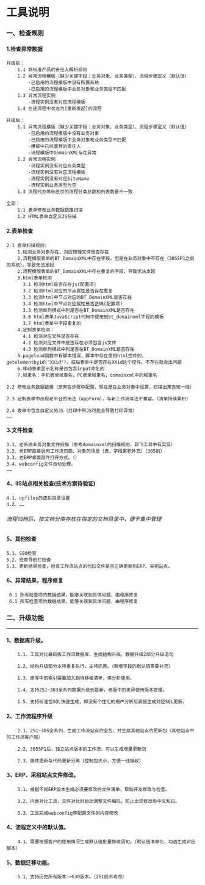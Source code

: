 ﻿# 工具说明

### 一、检查规则

#### 1.检查异常数据
    升级前：
        1.1 非标准产品的责任人解析规则
        1.2 异常流程模版（缺少关键字段：业务对象、业务类型）、流程步骤定义（默认值）
            -已启用的流程模版中没有所属系统
            -已启用的流程模版中业务对象和业务类型不匹配
        1.3 异常流程实例
            -流程实例没有对应流程模板
        1.4 在途流程中状态为[重新发起]的流程        

    升级后：
        1.1 异常流程模版（缺少关键字段：业务对象、业务类型）、流程步骤定义（默认值）
            -已启用的流程模版中没有业务对象
            -已启用的流程模版中业务对象和业务类型不匹配
            -模板中已经废弃的责任人
            -流程模版中DomainXML存在异常
        1.2 异常流程实例
            -流程实例没有对应业务类型
            -流程实例没有对应流程模板
            -流程实例没有对应SiteName
            -流程实例业务类型为空
        1.3 流程代办等标签页的流程分类总数和列表数量不一致

    全部：
        1.1 表单修改业务数据链接扫描
        1.2 HTML表单自定义JS扫描

#### 2.表单检查
    2.1 表单扫描规则: 
        1.检测业务对象存在，对应物理文件是否存在
        2.流程模版表单的BT_DomainXML中存在字段，但是在业务对象中不存在（305SP1之前的系统），导致无法发起
        2.流程模版表单的BT_DomainXML中存在重复的字段，导致无法发起
        3.html表单检测
          3.1 检测html是否存在js(配置项)
          3.2 检测html对应的节点属性是否存在重复
          3.3 检测html中节点对应的BT_DomainXML是否存在
          3.4 检测html中节点对应属性是否正确(配置项)
          3.5 检测单列模式中列是否在BT_DomainXML是否存在
          3.6 html表单JavaScript代码中使用到bt_domainxml字段的模板
          3.7 html表单中字段重复的
        4.定制表单检测：
          4.1 检测对应文件是否存在
          4.2 检测对应文件中是否存在必须包含js文件
          4.3 检测单列模式中列是否在BT_DomainXML是否存在 
        5.pageload函数中有脚本错误，脚本中存在使用html控件的，getelementbyid("XXid")，扫描表单中是否存在XXid这个控件。不存在就会出问题
        6.移动表单显示名称是否包含input命名的      
        7.域重名：手机表单域重名，PC表单域重名，domainxml中的域重名

    2.2 修改业务数据链接（原来在步骤中配置，现在是在业务对象中设置，扫描出来告知一线）

    2.3 定制表单中出现老平台的用法（appForm），与新工作流写法不兼容。（清单持续累积）

    2.4 表单中包含自定义的JS（打印中带JS可能会导致打印异常）
    ……

#### 3.文件检查
    3.1、老系统业务对象文件扫描（参考domainxml的扫描规则，郭飞工具中有实现）
    3.2、老ERP直接调用工作流页面、对象的场景（表、字段累积补充）（305前）
    3.3、老ERP桌面部件打开方式。（）
    3.4、webconfig文件自动处理。
    ……

#### 4、IIS站点相关检查(技术方案待验证)
    4.1、upfiles的虚拟目录设置
    4.2、……
###### 流程归档后，按文档分类存放在指定的文档目录中，便于集中管理


#### 5、其他检查
    5.1、SSO检查
    5.2、签章导航栏检查    
    5.3、更新结果检查，检查工作流站点的代码文件是否正确更新到ERP、采招站点。

#### 6、异常结果，程序修复
     6.1 所有检查项的数据结果，能够关联到具体问题，由程序修复
     6.1 所有检查项的数据结果，能够关联到具体问题，由程序修复

### 二、升级功能
- - - 

#### 1、数据库升级。
        1.1、工具对比最新版工作流数据库，生成结构升级、数据升级2部分升级语句

        1.2、结构升级部分支持重复执行，支持还原。（新增字段的默认值需要补充）
        
        1.3、原库中的索引需要加入到待移植清单，供分析使用。
        
        1.4、支持251~303全系列数据升级到最新，老版中的差异使用版本管理。
        
        1.5、支持标准包SQL快速生成，即没有个性化的用户分析后直接生成对应SQL更新。

#### 2、工作流程序升级
        2.1、251~305全系列，生成工作流站点的全包，并生成其他站点的更新包（其他站点中的工作流客户端）
        
        2.2、305SP1后，独立站点版本的工作流，可以生成增量更新包
        
        2.3、插件更新与代码更新分离（控制包大小，方便一线接收）
#### 3、ERP、采招站点文件修改。
        3.1、根据不同ERP版本生成必须要修改的文件清单，帮助开发修改与检查。
        
        3.2、内嵌对比工具，文件对比时自动调整文件编码，防止出现修改后中文乱码。
        
        3.3、工具完成webconfig等配置文件的内容修改

#### 4、流程定义中的默认值。
        4.1、需要根据客户的使用情况生成默认值批量修改语句。（默认值清单化，勾选生成对应脚本）

#### 5、数据迁移功能。
        5.1、支持历史所有版本->630版本。（251前不考虑）